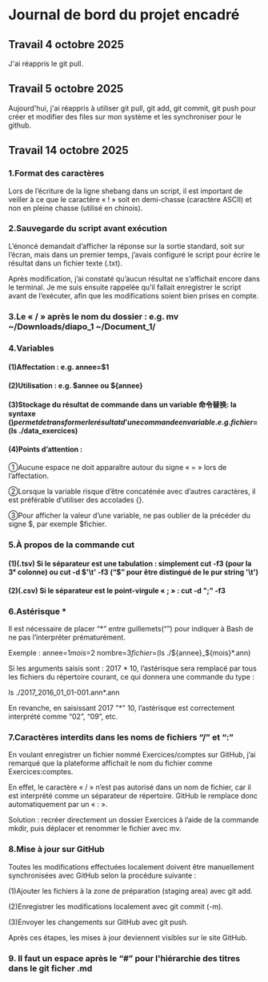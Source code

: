 # Journal de bord du projet encadré
## Travail 4 octobre 2025
J'ai réappris le git pull.
## Travail 5 octobre 2025
Aujourd'hui, j'ai réappris à utiliser git pull, git add, git commit, git push pour créer et modifier des files sur mon système et les synchroniser pour le github.
## Travail 14 octobre 2025
### 1.Format des caractères
Lors de l’écriture de la ligne shebang dans un script, il est important de veiller à ce que le caractère « ! » soit en demi-chasse (caractère ASCII) et non en pleine chasse (utilisé en chinois).

### 2.Sauvegarde du script avant exécution
L’énoncé demandait d’afficher la réponse sur la sortie standard, soit sur l’écran, mais dans un premier temps, j’avais configuré le script pour écrire le résultat dans un fichier texte (.txt).

Après modification, j’ai constaté qu’aucun résultat ne s’affichait encore dans le terminal. Je me suis ensuite rappelée qu’il fallait enregistrer le script avant de l’exécuter, afin que les modifications soient bien prises en compte.

### 3.Le « / » après le nom du dossier : e.g. mv  ~/Downloads/diapo_1  ~/Document_1/

### 4.Variables
####  (1)Affectation : e.g. annee=$1
####  (2)Utilisation : e.g. $annee ou ${annee}
####  (3)Stockage du résultat de commande dans un variable 命令替换: la syntaxe $() permet de transformer le résultat d’une commande en variable. e.g.fichier=$(ls ./data_exercices)
####  (4)Points d’attention :
①Aucune espace ne doit apparaître autour du signe « = » lors de l’affectation.

②Lorsque la variable risque d’être concaténée avec d’autres caractères, il est préférable d’utiliser des accolades {}.

③Pour afficher la valeur d’une variable, ne pas oublier de la précéder du signe $, par exemple $fichier.

### 5.À propos de la commande cut
####  (1)(.tsv) Si le séparateur est une tabulation : simplement cut -f3 (pour la 3ᵉ colonne) ou cut -d $'\t' -f3 (“$” pour être distingué de le pur string '\t')
####  (2)(.csv) Si le séparateur est le point-virgule « ; » : cut -d ";" -f3

### 6.Astérisque *
Il est nécessaire de placer “*” entre guillemets(“”) pour indiquer à Bash de ne pas l’interpréter prématurément.

Exemple :
annee=$1
mois=$2
nombre=$3
fichier=$(ls ./${annee}_${mois}*.ann)

Si les arguments saisis sont : 2017 * 10, l’astérisque sera remplacé par tous les fichiers du répertoire courant, ce qui donnera une commande du type :
	
ls ./2017_2016_01_01-001.ann*.ann
	
En revanche, en saisissant 2017 "*" 10, l’astérisque est correctement interprété comme “02”, “09”, etc.

### 7.Caractères interdits dans les noms de fichiers “/” et “:”
En voulant enregistrer un fichier nommé Exercices/comptes sur GitHub, j’ai remarqué que la plateforme affichait le nom du fichier comme Exercices:comptes.

En effet, le caractère « / » n’est pas autorisé dans un nom de fichier, car il est interprété comme un séparateur de répertoire. GitHub le remplace donc automatiquement par un « : ».

Solution : recréer directement un dossier Exercices à l’aide de la commande mkdir, puis déplacer et renommer le fichier avec mv.

### 8.Mise à jour sur GitHub
Toutes les modifications effectuées localement doivent être manuellement synchronisées avec GitHub selon la procédure suivante :

 (1)Ajouter les fichiers à la zone de préparation (staging area) avec git add.

 (2)Enregistrer les modifications localement avec git commit (-m).

(3)Envoyer les changements sur GitHub avec git push.

Après ces étapes, les mises à jour deviennent visibles sur le site GitHub.

### 9. Il faut un espace après le “#” pour l'hiérarchie des titres dans le git ficher .md


